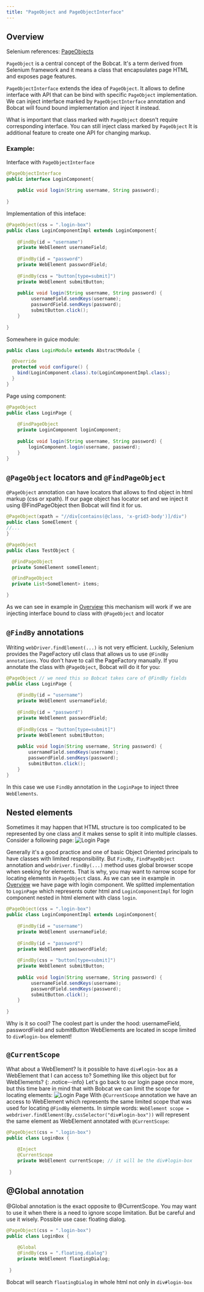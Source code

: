 ```yaml
---
title: "PageObject and PageObjectInterface"
---
```


## Overview

Selenium references: [PageObjects](https://github.com/SeleniumHQ/selenium/wiki/PageObjects)

`PageObject` is a central concept of the Bobcat. It's a term derived from Selenium framework and it means a class that encapsulates page HTML and exposes page features.

`PageObjectInterface` extends the idea of `PageObject`. It allows to define interface with API that can be bind with specific `PageObject` implementation. We can inject interface marked by `PageObjectInterface` annotation and Bobcat will found bound implementation and inject it instead.

What is important that class marked with `PageObject` doesn't require corresponding interface. You can still inject class marked by `PageObject`  It is additional feature to create one API for changing markup.

### Example:

Interface with `PageObjectInterface`
```java
@PageObjectInterface
public interface LoginComponent{
     
    public void login(String username, String password);
    
}
```

Implementation of this inteface:
```java
@PageObject(css = ".login-box")
public class LoginComponentImpl extends LoginComponent{
     
    @FindBy(id = "username")
    private WebElement usernameField;
      
    @FindBy(id = "password")
    private WebElement passwordField;
        
    @FindBy(css = "button[type=submit]")
    private WebElement submitButton;
     
    public void login(String username, String password) {
         usernameField.sendKeys(username);
         passwordField.sendKeys(password);
         submitButton.click();
    }
    
}
```

Somewhere in guice module:

```java
public class LoginModule extends AbstractModule {

  @Override
  protected void configure() {
    bind(LoginComponent.class).to(LoginComponentImpl.class);
  }
}
```

Page using component:
```java
@PageObject
public class LoginPage {
    
    @FindPageObject
    private LoginComponent loginComponent;
 
    public void login(String username, String password) {
        loginComponent.login(username, password);
    }
}
```

## `@PageObject` locators and `@FindPageObject`

`@PageObject` annotation can have locators that allows to find object in html markup (css or xpath). If our page object has locator set and we inject it using @FindPageObject then Bobcat will find it for us.

```java
@PageObject(xpath = "//div[contains(@class, 'x-grid3-body')]/div")
public class SomeElement {
//... 
}

@PageObject
public class TestObject {

  @FindPageObject
  private SomeElement someElement;

  @FindPageObject
  private List<SomeElement> items;

}
``` 

As we can see in example in [Overview](#overview) this mechanism will work if we are injecting interface bound to class with `@PageObject` and locator

## `@FindBy` annotations

Writing `webDriver.findElement(...)` is not very efficient. Luckily, Selenium provides the PageFactory util class that allows us to use `@FindBy annotations`. You don't have to call the PageFactory manually. If you annotate the class with `@PageObject`, Bobcat will do it for you:

```java
@PageObject // we need this so Bobcat takes care of @FindBy fields
public class LoginPage {
 
    @FindBy(id = "username")
    private WebElement usernameField;
 
    @FindBy(id = "password")
    private WebElement passwordField;
 
    @FindBy(css = "button[type=submit]")
    private WebElement submitButton;
 
    public void login(String username, String password) {
        usernameField.sendKeys(username);
        passwordField.sendKeys(password);
        submitButton.click();
    }
}
```
In this case we use `FindBy` annotation in the `LoginPage` to inject three `WebElements`.

## Nested elements

Sometimes it may happen that HTML structure is too complicated to be represented by one class and it makes sense to split it into multiple classes. Consider a following page: 
![Login Page]({{site.baseurl}}/assets/img/pageobject.png)

Generally it's a good practice and one of basic Object Oriented principals to have classes with limited responsibility. But `FindBy`, `FindPageObject` annotation and `webdriver.findBy(...)` method uses global browser scope when seeking for elements. That is why, you may want to narrow scope for locating elements in `PageObject` class.
As we can see in example in [Overview](#overview) we have page with login component. We splitted implementation to `LoginPage` which represents outer html and `LoginComponentImpl` for login component nested in html element with class `login`. 

```java
@PageObject(css = ".login-box")
public class LoginComponentImpl extends LoginComponent{
     
    @FindBy(id = "username")
    private WebElement usernameField;
      
    @FindBy(id = "password")
    private WebElement passwordField;
        
    @FindBy(css = "button[type=submit]")
    private WebElement submitButton;
     
    public void login(String username, String password) {
         usernameField.sendKeys(username);
         passwordField.sendKeys(password);
         submitButton.click();
    }
    
}
```

Why is it so cool? The coolest part is under the hood: usernameField, passwordField and submitButton WebElements are located in scope limited to `div#login-box` element!

## `@CurrentScope`

What about a WebElement? Is it possible to have `div#login-box` as a WebElement that I can access to? Something like this object but for WebElements?
{: .notice--info}
Let's go back to our login page once more, but this time bare in mind that with Bobcat we can limit the scope for locating elements:
![Login Page]({{site.baseurl}}/assets/img/currentscope.png)
With `@CurrentScope` annotation we have an access to WebElement which represents the same limited scope that was used for locating `@FindBy` elements. In simple words: `WebElement scope = webdriver.findElement(By.cssSelector("div#login-box"))` will represent the same element as WebElement annotated with `@CurrentScope`:

```java
@PageObject(css = ".login-box")
public class LoginBox {
 
    @Inject
    @CurrentScope
    private WebElement currentScope; // it will be the div#login-box
 
 }
```

## @Global annotation
@Global annotation is the exact opposite to @CurrentScope. You may want to use it when there is a need to ignore scope limitation. But be careful and use it wisely. Possible use case: floating dialog.
```java
@PageObject(css = ".login-box")
public class LoginBox {
 
    @Global
    @FindBy(css = ".floating.dialog")
    private WebElement floatingDialog;
 
 }
```

Bobcat will search `floatingDialog` in whole html not only in `div#login-box`